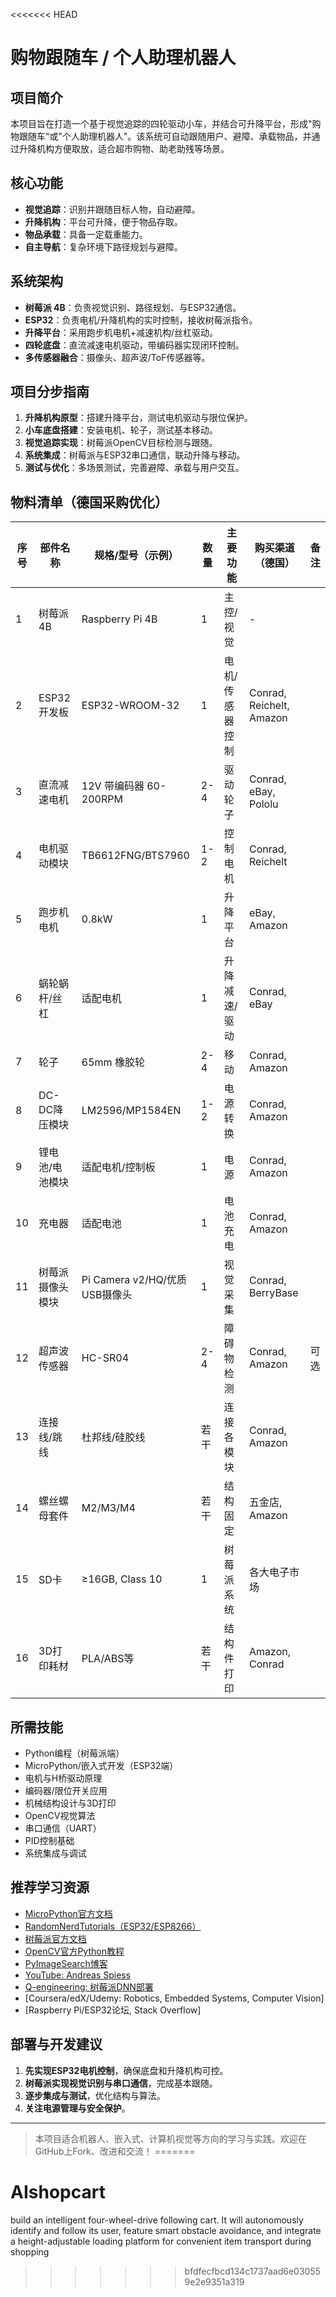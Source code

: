 <<<<<<< HEAD
# 购物跟随车 / 个人助理机器人

## 项目简介

本项目旨在打造一个基于视觉追踪的四轮驱动小车，并结合可升降平台，形成"购物跟随车"或"个人助理机器人"。该系统可自动跟随用户、避障、承载物品，并通过升降机构方便取放，适合超市购物、助老助残等场景。

## 核心功能
- **视觉追踪**：识别并跟随目标人物，自动避障。
- **升降机构**：平台可升降，便于物品存取。
- **物品承载**：具备一定载重能力。
- **自主导航**：复杂环境下路径规划与避障。

## 系统架构
- **树莓派 4B**：负责视觉识别、路径规划、与ESP32通信。
- **ESP32**：负责电机/升降机构的实时控制，接收树莓派指令。
- **升降平台**：采用跑步机电机+减速机构/丝杠驱动。
- **四轮底盘**：直流减速电机驱动，带编码器实现闭环控制。
- **多传感器融合**：摄像头、超声波/ToF传感器等。

## 项目分步指南
1. **升降机构原型**：搭建升降平台，测试电机驱动与限位保护。
2. **小车底盘搭建**：安装电机、轮子，测试基本移动。
3. **视觉追踪实现**：树莓派OpenCV目标检测与跟随。
4. **系统集成**：树莓派与ESP32串口通信，联动升降与移动。
5. **测试与优化**：多场景测试，完善避障、承载与用户交互。

## 物料清单（德国采购优化）

| 序号 | 部件名称           | 规格/型号（示例）                | 数量 | 主要功能           | 购买渠道（德国）         | 备注 |
|------|--------------------|-----------------------------------|------|--------------------|--------------------------|------|
| 1    | 树莓派 4B          | Raspberry Pi 4B                   | 1    | 主控/视觉          | -                        |      |
| 2    | ESP32开发板        | ESP32-WROOM-32                    | 1    | 电机/传感器控制    | Conrad, Reichelt, Amazon |      |
| 3    | 直流减速电机       | 12V 带编码器 60-200RPM            | 2-4  | 驱动轮子           | Conrad, eBay, Pololu     |      |
| 4    | 电机驱动模块       | TB6612FNG/BTS7960                 | 1-2  | 控制电机           | Conrad, Reichelt         |      |
| 5    | 跑步机电机         | 0.8kW                             | 1    | 升降平台           | eBay, Amazon             |      |
| 6    | 蜗轮蜗杆/丝杠      | 适配电机                          | 1    | 升降减速/驱动      | Conrad, eBay             |      |
| 7    | 轮子               | 65mm 橡胶轮                       | 2-4  | 移动               | Conrad, Amazon           |      |
| 8    | DC-DC降压模块      | LM2596/MP1584EN                   | 1-2  | 电源转换           | Conrad, Amazon           |      |
| 9    | 锂电池/电池模块    | 适配电机/控制板                   | 1    | 电源               | Conrad, Amazon           |      |
| 10   | 充电器             | 适配电池                          | 1    | 电池充电           | Conrad, Amazon           |      |
| 11   | 树莓派摄像头模块   | Pi Camera v2/HQ/优质USB摄像头     | 1    | 视觉采集           | Conrad, BerryBase        |      |
| 12   | 超声波传感器       | HC-SR04                           | 2-4  | 障碍物检测         | Conrad, Amazon           | 可选 |
| 13   | 连接线/跳线        | 杜邦线/硅胶线                     | 若干 | 连接各模块         | Conrad, Amazon           |      |
| 14   | 螺丝螺母套件       | M2/M3/M4                          | 若干 | 结构固定           | 五金店, Amazon           |      |
| 15   | SD卡               | ≥16GB, Class 10                   | 1    | 树莓派系统          | 各大电子市场             |      |
| 16   | 3D打印耗材         | PLA/ABS等                         | 若干 | 结构件打印         | Amazon, Conrad           |      |

## 所需技能
- Python编程（树莓派端）
- MicroPython/嵌入式开发（ESP32端）
- 电机与H桥驱动原理
- 编码器/限位开关应用
- 机械结构设计与3D打印
- OpenCV视觉算法
- 串口通信（UART）
- PID控制基础
- 系统集成与调试

## 推荐学习资源
- [MicroPython官方文档](https://docs.micropython.org/)
- [RandomNerdTutorials（ESP32/ESP8266）](https://randomnerdtutorials.com/)
- [树莓派官方文档](https://www.raspberrypi.com/documentation/)
- [OpenCV官方Python教程](https://docs.opencv.org/master/d6/d00/tutorial_py_root.html)
- [PyImageSearch博客](https://www.pyimagesearch.com/)
- [YouTube: Andreas Spiess](https://www.youtube.com/@AndreasSpiess)
- [Q-engineering: 树莓派DNN部署](https://qengineering.eu/installing-opencv-on-raspberry-pi.html)
- [Coursera/edX/Udemy: Robotics, Embedded Systems, Computer Vision]
- [Raspberry Pi/ESP32论坛, Stack Overflow]

## 部署与开发建议
1. **先实现ESP32电机控制**，确保底盘和升降机构可控。
2. **树莓派实现视觉识别与串口通信**，完成基本跟随。
3. **逐步集成与测试**，优化结构与算法。
4. **关注电源管理与安全保护**。

---

> 本项目适合机器人、嵌入式、计算机视觉等方向的学习与实践。欢迎在GitHub上Fork、改进和交流！ 
=======
# AIshopcart
 build an intelligent four-wheel-drive following cart. It will autonomously identify and follow its user, feature smart obstacle avoidance, and integrate a height-adjustable loading platform for convenient item transport during shopping
>>>>>>> bfdfecfbcd134c1737aad6e030559e2e9351a319
